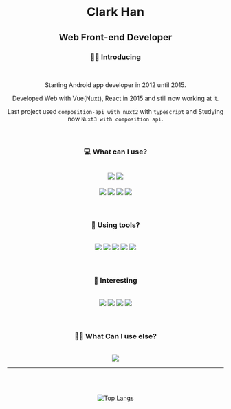 <div align="center">
  
# Clark Han

## Web Front-end Developer



### 🙋‍♂️ Introducing
<br />

Starting Android app developer in 2012 until 2015.

Developed Web with Vue(Nuxt), React in 2015 and still now working at it.

Last project used `composition-api with nuxt2` with `typescript` and Studying now `Nuxt3 with composition api`.
<br />
<br />
<br />



### 💻 What can I use?
<br />

<img src="https://img.shields.io/badge/Vue.js-4FC08D?style=flat-square&logo=Vue.js&logoColor=white" />
<img src="https://img.shields.io/badge/Nuxt.js-00DC82?style=flat-square&logo=Nuxt.js&logoColor=white" /><br />
<br />
<img src="https://img.shields.io/badge/Pinia-ffd859?style=flat-square&logoColor=white" />
<img src="https://img.shields.io/badge/Bootstrap-7952B3?style=flat-square&logo=Bootstrap&logoColor=white" />
<img src="https://img.shields.io/badge/Sass-CC6699?style=flat-square&logo=Sass&logoColor=white" />
<img src="https://img.shields.io/badge/TypeScript-3178C6?style=flat-square&logo=TypeScript&logoColor=white" />
<br />
<br />
<br />


### 🔨 Using tools?
<br />
<img src="https://img.shields.io/badge/macos-000000?style=flat-square&logo=macos&logoColor=white" />
<img src="https://img.shields.io/badge/VS Code-007ACC?style=flat-square&logo=visualstudiocode&logoColor=white" />
<img src="https://img.shields.io/badge/Figma-F24E1E?style=flat-square&logo=Figma&logoColor=white" />
<img src="https://img.shields.io/badge/Bitbucket-0052CC?style=flat-square&logo=Bitbucket&logoColor=white" />
<img src="https://img.shields.io/badge/PM2-2B037A?style=flat-square&logo=PM2&logoColor=white" />
<br />
<br />
<br />


### 🧐 Interesting
<br />

<img src="https://img.shields.io/badge/Flutter-02569B?style=flat-square&logo=Flutter&logoColor=white" />
<img src="https://img.shields.io/badge/Kotlin-7F52FF?style=flat-square&logo=Kotlin&logoColor=white" />
<img src="https://img.shields.io/badge/Unity-000000?style=flat-square&logo=Unity&logoColor=white" />
<img src="https://img.shields.io/badge/React-61DAFB?style=flat-square&logo=React&logoColor=white" />
<br />
<br />
<br />


### 🤷‍♂️ What Can I use else?
<br />
<img src="https://img.shields.io/badge/ParsePlatform-169CEE?style=flat-square&logo=ParsePlatform&logoColor=white" />


---
<br />
<br />

[![Top Langs](https://github-readme-stats.vercel.app/api/top-langs/?username=estylehq&layout=compact)](https://github.com/estylehq/github-readme-stats)



<!--
**estylehq/estylehq** is a ✨ _special_ ✨ repository because its `README.md` (this file) appears on your GitHub profile.

Here are some ideas to get you started:

- 🔭 I’m currently working on ...
- 🌱 I’m currently learning ...
- 👯 I’m looking to collaborate on ...
- 🤔 I’m looking for help with ...
- 💬 Ask me about ...
- 📫 How to reach me: ...
- 😄 Pronouns: ...
- ⚡ Fun fact: ...
-->
</div>
